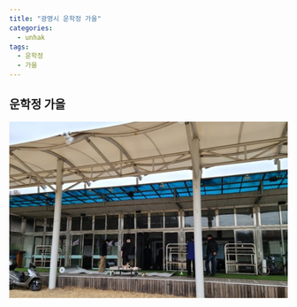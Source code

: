 ```yaml
---
title: "광명시 운학정 가을"
categories:
  - unhak
tags:
  - 운학정
  - 가을
---
```


## 운학정 가을

![광명시 운학정 과녁제 이미지1](/assets/images/unhak/gwanyeog_001.jpg "광명시 운학정 과녁제 이미지1")
